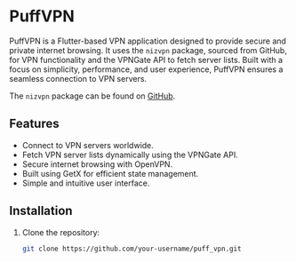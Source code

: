 # PuffVPN

PuffVPN is a Flutter-based VPN application designed to provide secure and private internet browsing. It uses the `nizvpn` package, sourced from GitHub, for VPN functionality and the VPNGate API to fetch server lists. Built with a focus on simplicity, performance, and user experience, PuffVPN ensures a seamless connection to VPN servers.

The `nizvpn` package can be found on [GitHub](https://github.com/nizwar/nizvpn).

## Features
- Connect to VPN servers worldwide.
- Fetch VPN server lists dynamically using the VPNGate API.
- Secure internet browsing with OpenVPN.
- Built using GetX for efficient state management.
- Simple and intuitive user interface.

## Installation
1. Clone the repository:
   ```bash
   git clone https://github.com/your-username/puff_vpn.git
